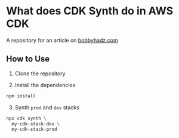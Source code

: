 # What does CDK Synth do in AWS CDK

A repository for an article on
[bobbyhadz.com](https://bobbyhadz.com/blog/what-does-cdk-synth-do)

## How to Use

1. Clone the repository

2. Install the dependencies

```bash
npm install
```

3. Synth `prod` and `dev` stacks

```bash
npx cdk synth \
  my-cdk-stack-dev \
  my-cdk-stack-prod
```
